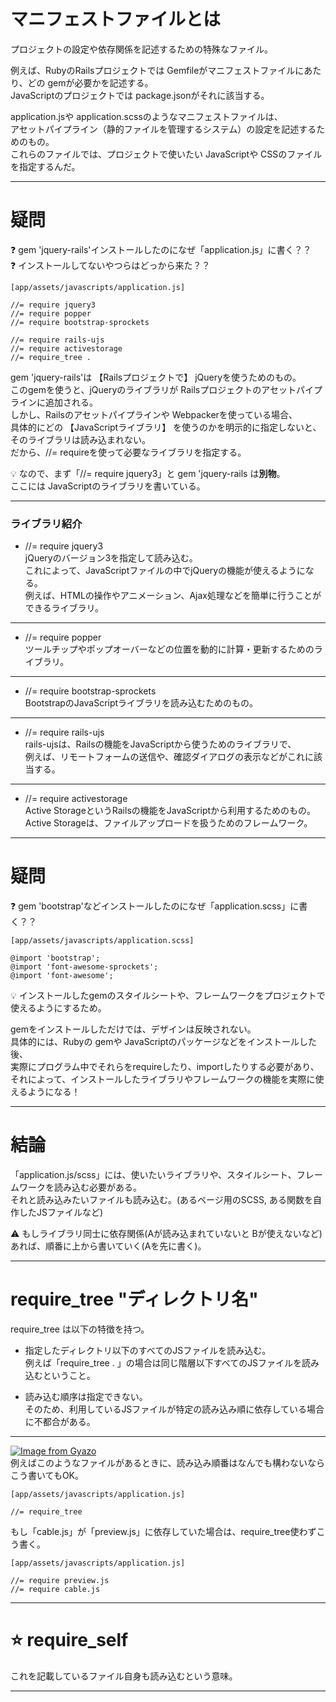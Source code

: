 # マニフェストファイルとは
プロジェクトの設定や依存関係を記述するための特殊なファイル。    
    
例えば、RubyのRailsプロジェクトでは Gemfileがマニフェストファイルにあたり、どの gemが必要かを記述する。    
JavaScriptのプロジェクトでは package.jsonがそれに該当する。    
    
application.jsや application.scssのようなマニフェストファイルは、    
アセットパイプライン（静的ファイルを管理するシステム）の設定を記述するためのもの。    
これらのファイルでは、プロジェクトで使いたい JavaScriptや CSSのファイルを指定するんだ。
***


# 疑問
❓ gem 'jquery-rails'インストールしたのになぜ「application.js」に書く？？    
❓ インストールしてないやつらはどっから来た？？
~~~
[app/assets/javascripts/application.js]

//= require jquery3
//= require popper
//= require bootstrap-sprockets

//= require rails-ujs
//= require activestorage
//= require_tree .
~~~
gem 'jquery-rails'は 【Railsプロジェクトで】 jQueryを使うためのもの。    
このgemを使うと、jQueryのライブラリが Railsプロジェクトのアセットパイプラインに追加される。  
しかし、Railsのアセットパイプラインや Webpackerを使っている場合、        
具体的にどの 【JavaScriptライブラリ】 を使うのかを明示的に指定しないと、そのライブラリは読み込まれない。        
だから、//= requireを使って必要なライブラリを指定する。      

💡 なので、まず「//= require jquery3」と gem 'jquery-rails は**別物**。    
ここには JavaScriptのライブラリを書いている。
***

### ライブラリ紹介
- //= require jquery3    
jQueryのバージョン3を指定して読み込む。                
これによって、JavaScriptファイルの中でjQueryの機能が使えるようになる。    
例えば、HTMLの操作やアニメーション、Ajax処理などを簡単に行うことができるライブラリ。
***         

- //= require popper    
ツールチップやポップオーバーなどの位置を動的に計算・更新するためのライブラリ。
***

- //= require bootstrap-sprockets    
BootstrapのJavaScriptライブラリを読み込むためのもの。
***

- //= require rails-ujs            
rails-ujsは、Railsの機能をJavaScriptから使うためのライブラリで、        
例えば、リモートフォームの送信や、確認ダイアログの表示などがこれに該当する。
***

- //= require activestorage        
Active StorageというRailsの機能をJavaScriptから利用するためのもの。        
Active Storageは、ファイルアップロードを扱うためのフレームワーク。        
***

# 疑問
❓ gem 'bootstrap'などインストールしたのになぜ「application.scss」に書く？？
~~~
[app/assets/javascripts/application.scss]

@import 'bootstrap';
@import 'font-awesome-sprockets';
@import 'font-awesome';
~~~
💡 インストールしたgemのスタイルシートや、フレームワークをプロジェクトで使えるようにするため。    
        
gemをインストールしただけでは、デザインは反映されない。        
具体的には、Rubyの gemや JavaScriptのパッケージなどをインストールした後、        
実際にプログラム中でそれらをrequireしたり、importしたりする必要があり、        
それによって、インストールしたライブラリやフレームワークの機能を実際に使えるようになる！
***

# 結論
「application.js/scss」には、使いたいライブラリや、スタイルシート、フレームワークを読み込む必要がある。        
それと読み込みたいファイルも読み込む。(あるページ用のSCSS, ある関数を自作したJSファイルなど)            
        
⚠️ もしライブラリ同士に依存関係(Aが読み込まれていないと Bが使えないなど)あれば、順番に上から書いていく(Aを先に書く)。


***

# require_tree "ディレクトリ名"
require_tree は以下の特徴を持つ。        
        
- 指定したディレクトリ以下のすべてのJSファイルを読み込む。        
例えば「require_tree . 」の場合は同じ階層以下すべてのJSファイルを読み込むということ。        
        
- 読み込む順序は指定できない。        
そのため、利用しているJSファイルが特定の読み込み順に依存している場合に不都合がある。        
***
        
[![Image from Gyazo](https://i.gyazo.com/dea059337bedb3d8d1dabae4766f0e63.png)](https://gyazo.com/dea059337bedb3d8d1dabae4766f0e63)        
例えばこのようなファイルがあるときに、読み込み順番はなんでも構わないならこう書いてもOK。
~~~
[app/assets/javascripts/application.js]

//= require_tree 
~~~
もし「cable.js」が「preview.js」に依存していた場合は、require_tree使わずこう書く。
~~~
[app/assets/javascripts/application.js]

//= require preview.js
//= require cable.js
~~~
***

# ⭐️ require_self
これを記載しているファイル自身も読み込むという意味。
***
